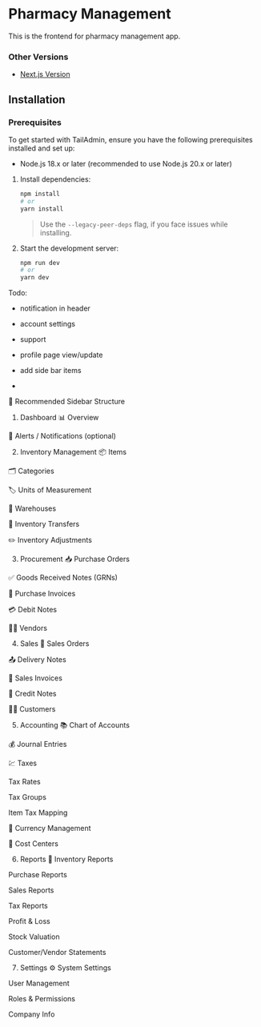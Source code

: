 # Pharmacy Management
This is the frontend for pharmacy management app.


### Other Versions
- [Next.js Version](https://github.com/TailAdmin/free-nextjs-admin-dashboard)

## Installation

### Prerequisites
To get started with TailAdmin, ensure you have the following prerequisites installed and set up:
- Node.js 18.x or later (recommended to use Node.js 20.x or later)

1. Install dependencies:

   ```bash
   npm install
   # or
   yarn install
   ```

   > Use the `--legacy-peer-deps` flag, if you face issues while installing.

2. Start the development server:
   ```bash
   npm run dev
   # or
   yarn dev
   ```

Todo:

- notification in header
- account settings
- support
- profile page view/update

- add side bar items
- 



🔷 Recommended Sidebar Structure
1. Dashboard
📊 Overview

🔔 Alerts / Notifications (optional)

2. Inventory Management
📦 Items

🗂️ Categories

🏷️ Units of Measurement

🏪 Warehouses

🔄 Inventory Transfers

✏️ Inventory Adjustments

3. Procurement
📥 Purchase Orders

✅ Goods Received Notes (GRNs)

🧾 Purchase Invoices

💳 Debit Notes

👨‍💼 Vendors

4. Sales
🛒 Sales Orders

📤 Delivery Notes

📄 Sales Invoices

💸 Credit Notes

👩‍💼 Customers

5. Accounting
📚 Chart of Accounts

💰 Journal Entries

💹 Taxes

Tax Rates

Tax Groups

Item Tax Mapping

💱 Currency Management

🏢 Cost Centers

6. Reports 📑
Inventory Reports

Purchase Reports

Sales Reports

Tax Reports

Profit & Loss

Stock Valuation

Customer/Vendor Statements

7. Settings ⚙️
System Settings

User Management

Roles & Permissions

Company Info
